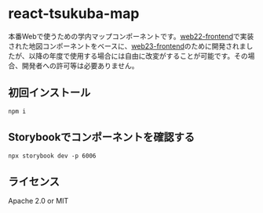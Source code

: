 # react-tsukuba-map
本番Webで使うための学内マップコンポーネントです。[web22-frontend](https://github.com/sohosai/web22-frontend)で実装された地図コンポーネントをベースに、[web23-frontend](https://github.com/sohosai/web23-frontend)のために開発されましたが、以降の年度で使用する場合には自由に改変がすることが可能です。その場合、開発者への許可等は必要ありません。

## 初回インストール
```shell
npm i
```

## Storybookでコンポーネントを確認する
```shell
npx storybook dev -p 6006
```

## ライセンス
Apache 2.0 or MIT